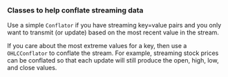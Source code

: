### Classes to help conflate streaming data

Use a simple ```Conflator``` if you have streaming key=value pairs and you
only want to transmit (or update) based on the most recent value in the stream.

If you care about the most extreme values for a key, then use a ```OHLCConflator``` to conflate the stream. For example, streaming stock prices can be conflated so that each update will still produce the open, high, low, and close values.
